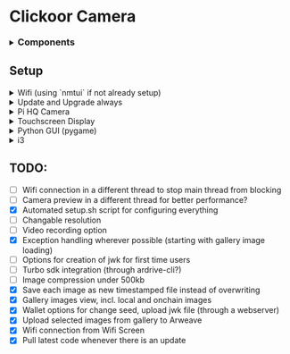 # Clickoor Camera



<details>
<summary> <h3 style="display:inline;">Components</h2> </summary>

<details>
<summary>Hardware</summary>

- [Raspberry Pi 4b](https://robu.in/product/raspberry-pi-4-model-b-with-2-gb-ram/)
- [Raspberry Pi HQ Camera](https://robu.in/product/raspberry-pi-hq-camera/) (or any compatible camera module)
- [Raspi HQ Cam C mount lens](https://robu.in/product/16mm-telephoto-lens-for-raspberry-pi-high-quality-camera/) (optional depending on what camera module you use)
- [Waveshare 4.3" touchscreen DSI display](https://robu.in/product/waveshare-4-3-inch-capacitive-touch-display-for-raspberry-pi-800x480/) (or any compatible display)
- [18650 Li-ion battery](https://robu.in/product/panasonic-ncr18650ga-3300mah-3c-li-ion-battery/)
- [Powerbank charger module](https://amzn.in/d/1pB2MlH) with LCD (generic)
- [R13-507 button](https://robu.in/product/red-r13-507-16mm-no-lock-push-button-momentary-switch-3a-250v/) for shutter
- [Slide switch](https://robu.in/product/slide-switch-ss-12f15-1p2t/) for power

Other common components such as microSD card, keyboard, mouse, hdmi display etc.
</details>

<details>
<summary>Software</summary>

- [Raspberry Pi OS](https://www.raspberrypi.com/software/)
- [i3](https://i3wm.org/) (window manager)
- [pygame_gui](https://pygame-gui.readthedocs.io/en/), [pygame-ce](https://pyga.me/)
- [Picamera2](https://datasheets.raspberrypi.com/camera/picamera2-manual.pdf)
- [gpiozero](https://gpiozero.readthedocs.io/en/stable/)

</details>
</details>


## Setup

<details>
<summary>Wifi (using `nmtui` if not already setup)</summary>
    
```bash
sudo nmtui
```

Has a nice ncurses interface to connect to wifi networks

</details>

<details>
<summary>Update and Upgrade always</summary>

```bash
sudo apt update
sudo apt upgrade
```

</details>

<details>
<summary>Pi HQ Camera</summary>

Connect the camera module to the camera port using the provided ribbon cable.

No specific setup is needed in case of pi 4b, the camera module should be detected automatically.

</details>

<details>
<summary>Touchscreen Display</summary>

No setup needed for the 4.3" Waveshare touchscreen display, it should be detected automatically.

If using a cheaper 3.5" display, follow these steps:

```bash
git clone https://github.com/goodtft/LCD-show
cd LCD-show
sudo ./LCD35-show
```

Display should start working after an automatic reboot

Install the touchscreen calibrator

```bash
cd LCD-show
sudo apt install ./xinput-calibrator_0.7.5-1_armhf.deb
xinput_calibrator
```

</details>

<details>
<summary>Python GUI (pygame)</summary>

```bash
cd clickoor
bash scripts/setup.sh
bash scripts/start.sh
```

</details>

<details>
<summary>i3</summary>

install i3wm

```bash
sudo apt install i3
sudo apt remove i3lock # we dont want lockscreen
```

Configure to boot into cli and autologin using raspi-config

run `sudo raspi-config` -> Boot Options -> Desktop / CLI -> Console Autologin

Configure to use i3 instead of lxde

open `.bashrc` and add this line at the end

```bash
startx /usr/bin/i3
```

<details>
<summary>Different method (Better way but doesnot always work, skill issue)</summary>

```bash
cd /etc/xdg/lxsession/LXDE-pi
```

1. edit `desktop.conf` and set `window_manager=i3` (located at first line)
2. edit `autostart` and comment all lines about lxpanel, pcmanfm and xscreensaver because we dont want lxde stuff in i3
</details>


Add this to the end of your i3 config file (located at ~/.config/i3/config)

```bash
bindsym $mod+x exec "i3-msg exit"
bindsym $mod+c exec "bash /home/pi/clickoor/scripts/start.sh"
bindsym $mod+i exec "x-terminal-emulator -e nmtui"
exec_always --no-startup-id "bash /home/pi/clickoor/scripts/start.sh"
```

or copy the config file in `configuration/config` to `~/.config/i3/config`

</details>

## TODO:

- [ ] Wifi connection in a different thread to stop main thread from blocking
- [ ] Camera preview in a different thread for better performance?
- [x] Automated setup.sh script for configuring everything
- [ ] Changable resolution
- [ ] Video recording option
- [x] Exception handling wherever possible (starting with gallery image loading)
- [ ] Options for creation of jwk for first time users
- [ ] Turbo sdk integration (through ardrive-cli?)
- [ ] Image compression under 500kb
- [x] Save each image as new timestamped file instead of overwriting
- [x] Gallery images view, incl. local and onchain images
- [x] Wallet options for change seed, upload jwk file (through a webserver)
- [x] Upload selected images from gallery to Arweave
- [x] Wifi connection from Wifi Screen
- [x] Pull latest code whenever there is an update
